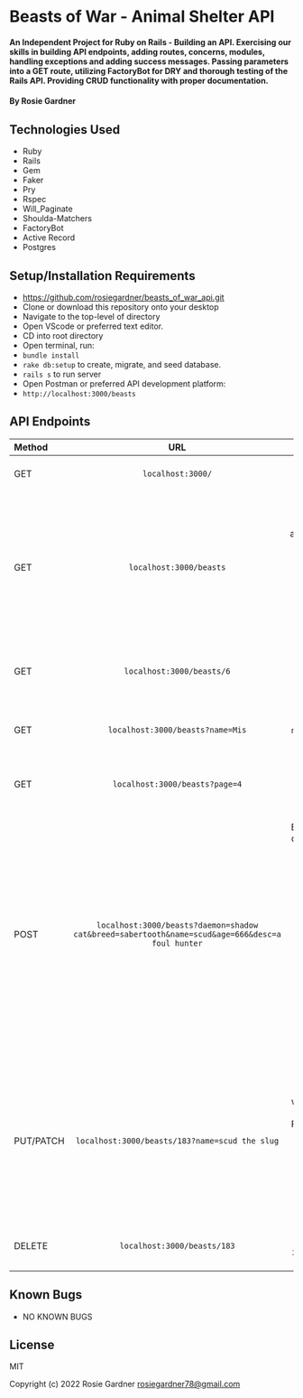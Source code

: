 # Beasts of War - Animal Shelter API

#### An Independent Project for Ruby on Rails - Building an API. Exercising our skills in building API endpoints, adding routes, concerns, modules, handling exceptions and adding success messages. Passing parameters into a GET route, utilizing FactoryBot for DRY and thorough testing of the Rails API. Providing CRUD functionality with proper documentation.

#### By Rosie Gardner

## Technologies Used

* Ruby
* Rails
* Gem
* Faker
* Pry
* Rspec
* Will_Paginate
* Shoulda-Matchers
* FactoryBot
* Active Record
* Postgres

## Setup/Installation Requirements

* https://github.com/rosiegardner/beasts_of_war_api.git
* Clone or download this repository onto your desktop
* Navigate to the top-level of directory
* Open VScode or preferred text editor.
* CD into root directory
* Open terminal, run: 
* `bundle install` 
* `rake db:setup` to create, migrate, and seed database.
* `rails s` to run server
* Open Postman or preferred API development platform:
* `http://localhost:3000/beasts`

## API Endpoints

| Method |   URL  | Result |
| :---   | :----: |  -----:  |
| GET    | `localhost:3000/` | Returns a list of raw json data |
| GET    | `localhost:3000/beasts` | Returns a list of all Beasts in alphabetical order by name and their parameters => `id`, `daemon`, `breed`, `name`, `age`, `desc, `available` |
| GET    | `localhost:3000/beasts/6` | Returns all information related to Beast with `id=6` |
| GET    | `localhost:3000/beasts?name=Mis` | Returns a Beast by `name` or `name ilike?` => 'Misty' |
| GET    | `localhost:3000/beasts?page=4` | Returns a list of 10 Beasts per page |
| POST   | `localhost:3000/beasts?daemon=shadow cat&breed=sabertooth&name=scud&age=666&desc=a foul hunter` | Adds a Beast to the database => `id: 183`, `daemon: shadow cat`, `breed: sabertooth`, `name: scud`, `age: 666`, `desc: "a foul hunter"`, `available: true` => If `POST` is successful, returns database object for newly created Beast. |
| PUT/PATCH | `localhost:3000/beasts/183?name=scud the slug` | Updates the name for a Beast with `id=183`. If PUT/PATCH is succesful, returns database object for newly updated Beast. |
| DELETE | `localhost:3000/beasts/183` | Deletes the Beast with `id=183` from database |

## Known Bugs

* NO KNOWN BUGS

## License

MIT

Copyright (c) 2022 Rosie Gardner <rosiegardner78@gmail.com>

